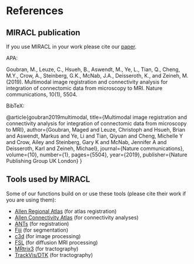 # References

## MIRACL publication

If you use MIRACL in your work please cite our
[paper](https://www.nature.com/articles/s41467-019-13374-0).

APA:

Goubran, M., Leuze, C., Hsueh, B., Aswendt, M., Ye, L., 
Tian, Q., Cheng, M.Y., Crow, A., Steinberg, G.K., McNab, J.A., 
Deisseroth, K., and Zeineh, M. (2019). Multimodal image 
registration and connectivity analysis for integration of 
connectomic data from microscopy to MRI. Nature communications, 
10(1), 5504.

BibTeX:

@article{goubran2019multimodal,
  title={Multimodal image registration and connectivity analysis for integration of connectomic data from microscopy to MRI},
  author={Goubran, Maged and Leuze, Christoph and Hsueh, Brian and Aswendt, Markus and Ye, Li and Tian, Qiyuan and Cheng, Michelle Y and Crow, Ailey and Steinberg, Gary K and McNab, Jennifer A and Deisseroth, Karl and Zeineh, Michael},
  journal={Nature communications},
  volume={10},
  number={1},
  pages={5504},
  year={2019},
  publisher={Nature Publishing Group UK London}
}

## Tools used by MIRACL

Some of our functions build on or use these tools (please cite 
their work if you are using them):

 - [Allen Regional Atlas](http://mouse.brain-map.org/static/atlas) (for atlas registration)
 - [Allen Connectivity Atlas](http://connectivity.brain-map.org/) (for connectivity analyses)
 - [ANTs](https://github.com/stnava/ANTs) (for registration)
 - [Fiji](https://imagej.nih.gov/ij/index.html) (for segmentation)
 - [c3d](https://sourceforge.net/projects/c3d) (for image processing)
 - [FSL](https://fsl.fmrib.ox.ac.uk/fsl/fslwiki) (for diffusion MRI processing)
 - [MRtrix3](https://mrtrix.readthedocs.io/en/latest/) (for tractography)
 - [TrackVis/DTK](http://trackvis.org/) (for tractography)
